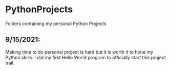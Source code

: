 # PythonProjects
Folders containing my personal Python Projects

9/15/2021:
--------------------------
Making time to do personal project is hard but it is worth it to hone my Python skills. I did my first Hello World program to officially start this
project trail.